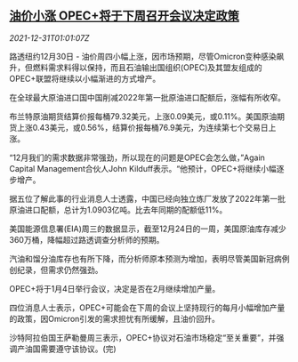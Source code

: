 <!--1640914263000-->
[油价小涨 OPEC+将于下周召开会议决定政策](https://cn.reuters.com/article/oil-close-1230-thur-idCNKBS2JA015)
------

<div><i>2021-12-31T01:01:07Z</i></div><p>路透纽约12月30日 - 油价周四小幅上涨，因市场预期，尽管Omicron变种感染飙升，但燃料需求料得以保持，而且石油输出国组织(OPEC)及其盟友组成的OPEC+联盟将继续以小幅渐进的方式增产。</p><p>在全球最大原油进口国中国削减2022年第一批原油进口配额后，涨幅有所收窄。</p><p>布兰特原油期货结算价报每桶79.32美元，上涨0.09美元，或0.11%。美国原油期货上涨0.43美元，或0.56%，结算价报每桶76.9美元，为连续第七个交易日上涨。</p><p>“12月我们的需求数据非常强劲，所以现在的问题是OPEC会怎么做，”Again Capital Management合伙人John Kilduff表示。“他预计，OPEC+将继续小幅逐步增产。</p><p>据五位了解此事的行业消息人士透露，中国已经向独立炼厂发放了2022年第一批原油进口配额，总计为1.0903亿吨。比去年同期的配额低11%。</p><p>美国能源信息署(EIA)周三的数据显示，截至12月24日的一周，美国原油库存减少360万桶，降幅超过路透调查分析师的预期。</p><p>汽油和馏分油库存也有所下降，而分析师原本预测为增加，表明尽管美国新冠病例创纪录，但需求仍然强劲。</p><p>OPEC+将于1月4日举行会议，决定是否在2月继续增加产量。</p><p>四位消息人士表示，OPEC+可能会在下周的会议上坚持现行的每月小幅增加产量的政策，因Omicron引发的需求担忧有所缓解，且油价回升。</p><p>沙特阿拉伯国王萨勒曼周三表示，OPEC+协议对石油市场稳定“至关重要”，并强调产油国需要遵守该协议。(完)</p>
